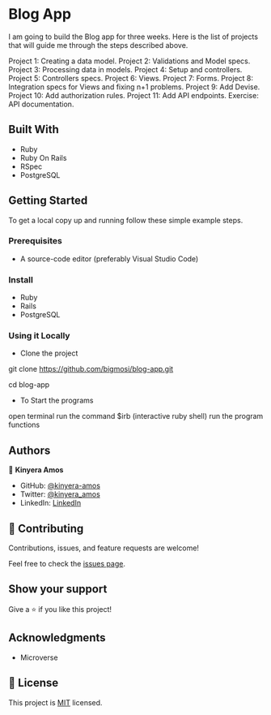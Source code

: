 # Blog App

I am going to build the Blog app for three weeks. Here is the list of projects that will guide me through the steps described above. 

Project 1: Creating a data model.
Project 2: Validations and Model specs.
Project 3: Processing data in models.
Project 4: Setup and controllers.
Project 5: Controllers specs.
Project 6: Views.
Project 7: Forms.
Project 8: Integration specs for Views and fixing n+1 problems.
Project 9: Add Devise.
Project 10: Add authorization rules.
Project 11: Add API endpoints.
Exercise: API documentation.

## Built With

- Ruby
- Ruby On Rails
- RSpec
- PostgreSQL

## Getting Started

To get a local copy up and running follow these simple example steps.

### Prerequisites

- A source-code editor (preferably Visual Studio Code)

### Install

- Ruby
- Rails
- PostgreSQL

### Using it Locally

- Clone the project

git clone https://github.com/bigmosi/blog-app.git

cd blog-app

- To Start the programs

open terminal
run the command $irb (interactive ruby shell)
run the program functions


## Authors

👤 **Kinyera Amos**

- GitHub: [@kinyera-amos](https://github.com/bigmosi)
- Twitter: [@kinyera_amos](https://twitter.com/kinyera_amos)
- LinkedIn: [LinkedIn](https://www.linkedin.com/in/kinyera_amos)


## 🤝 Contributing

Contributions, issues, and feature requests are welcome!

Feel free to check the [issues page](../../issues/).

## Show your support

Give a ⭐️ if you like this project!

## Acknowledgments

- Microverse 

## 📝 License

This project is [MIT](./LICENSE.md) licensed.